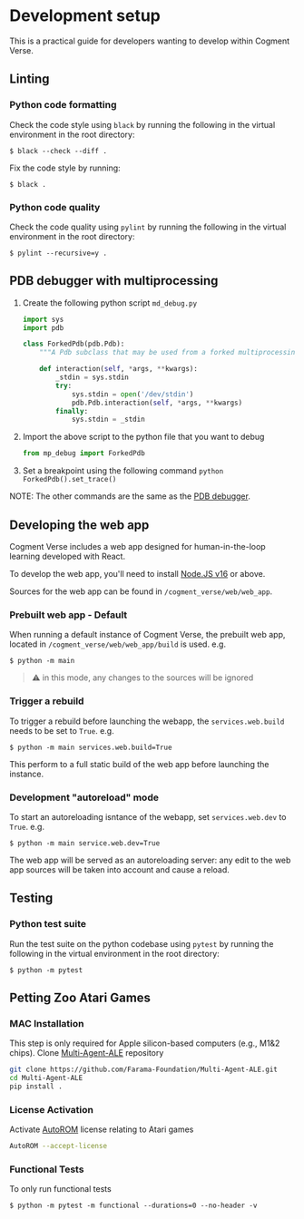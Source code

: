 # Development setup

This is a practical guide for developers wanting to develop within Cogment Verse.

## Linting

### Python code formatting

Check the code style using `black` by running the following in the virtual environment in the root directory:

```console
$ black --check --diff .
```

Fix the code style by running:

```console
$ black .
```

### Python code quality

Check the code quality using `pylint` by running the following in the virtual environment in the root directory:

```console
$ pylint --recursive=y .
```

## PDB debugger with multiprocessing

1. Create the following python script `md_debug.py`

   ```python
   import sys
   import pdb

   class ForkedPdb(pdb.Pdb):
       """A Pdb subclass that may be used from a forked multiprocessing child"""

       def interaction(self, *args, **kwargs):
           _stdin = sys.stdin
           try:
               sys.stdin = open('/dev/stdin')
               pdb.Pdb.interaction(self, *args, **kwargs)
           finally:
               sys.stdin = _stdin
   ```

2. Import the above script to the python file that you want to debug
   ```python
   from mp_debug import ForkedPdb
   ```
3. Set a breakpoint using the following command
   `python ForkedPdb().set_trace() `

NOTE: The other commands are the same as the [PDB debugger](https://docs.python.org/3/library/pdb.html).

## Developing the web app

Cogment Verse includes a web app designed for human-in-the-loop learning developed with React.

To develop the web app, you'll need to install [Node.JS v16](https://nodejs.org/) or above.

Sources for the web app can be found in `/cogment_verse/web/web_app`.

### Prebuilt web app - Default

When running a default instance of Cogment Verse, the prebuilt web app, located in `/cogment_verse/web/web_app/build` is used. e.g.

```console
$ python -m main
```

> ⚠️ in this mode, any changes to the sources will be ignored

### Trigger a rebuild

To trigger a rebuild before launching the webapp, the `services.web.build` needs to be set to `True`. e.g.

```console
$ python -m main services.web.build=True
```

This perform to a full static build of the web app before launching the instance.

### Development "autoreload" mode

To start an autoreloading isntance of the webapp, set `services.web.dev` to `True`. e.g.

```console
$ python -m main service.web.dev=True
```

The web app will be served as an autoreloading server: any edit to the web app sources will be taken into account and cause a reload.

## Testing

### Python test suite

Run the test suite on the python codebase using `pytest` by running the following in the virtual environment in the root directory:

```console
$ python -m pytest
```

## Petting Zoo Atari Games

### MAC Installation

This step is only required for Apple silicon-based computers (e.g., M1&2 chips). Clone [Multi-Agent-ALE](https://github.com/Farama-Foundation/Multi-Agent-ALE) repository

```sh
git clone https://github.com/Farama-Foundation/Multi-Agent-ALE.git
cd Multi-Agent-ALE
pip install .
```

### License Activation

Activate [AutoROM](https://github.com/Farama-Foundation/AutoROM) license relating to Atari games

```sh
AutoROM --accept-license
```

### Functional Tests

To only run functional tests

```console
$ python -m pytest -m functional --durations=0 --no-header -v
```
